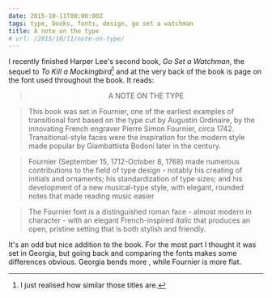```yaml
---
date: 2015-10-11T00:00:00Z
tags: type, books, fonts, design, go set a watchman
title: A note on the type
# url: /2015/10/11/note-on-type/
---
```


I recently finished Harper Lee's second book, *Go Set a Watchman*, the sequel to *To Kill a Mockingbird*[^1] and at the very back of the book is  page on the font used throughout the book. It reads:

<center> 

<blockquote> A NOTE ON THE TYPE </blockquote>

</center>

> This book was set in Fournier, one of the earliest examples of transitional font based on the type cut by Augustin Ordinaire, by the innovating French engraver Pierre Simon Fournier, circa 1742. Transitional-style faces were the inspiration for the modern style made popular by Giambattista Bodoni later in the century.

> Fournier (September 15, 1712-October 8, 1768) made numerous contributions to the field of type design - notably his creating of initials and ornaments; his standardization of type sizes; and his development of a new musical-type style, with elegant, rounded notes that made reading music easier

> The Fournier font is a distinguished roman face - almost modern in character - with an elegant French-inspired *italic* that produces an open, pristine setting that is both stylish and friendly.

It's an odd but nice addition to the book. For the most part I thought it was set in Georgia, but going back and comparing the fonts makes some differences obvious. Georgia bends more , while  Fournier is more flat.

[^1]: I just realised how similar those titles are.
